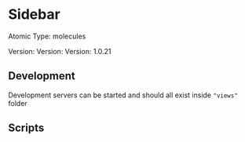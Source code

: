 # Sidebar

Atomic Type: molecules

Version: Version: Version: 1.0.21








## Development

Development servers can be started and should all exist inside `"views"` folder

## Scripts
